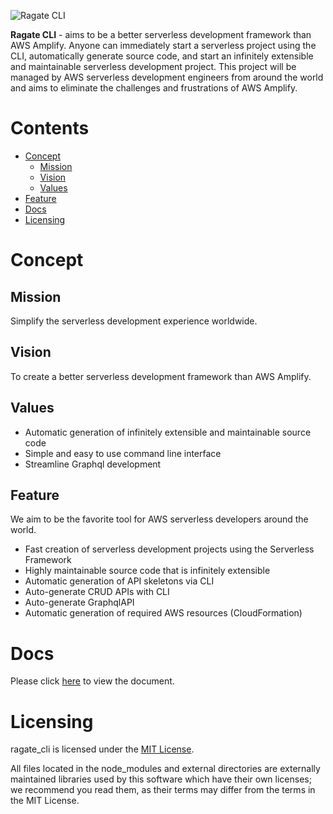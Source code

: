 ![Ragate CLI](https://assets.ragate.co.jp/projects/ragate_cli/banner.jpg)

**Ragate CLI** - aims to be a better serverless development framework than AWS Amplify.
Anyone can immediately start a serverless project using the CLI, automatically generate source code, and start an infinitely extensible and maintainable serverless development project.
This project will be managed by AWS serverless development engineers from around the world and aims to eliminate the challenges and frustrations of AWS Amplify.

# Contents

- [Concept](#Concept)
  - [Mission](#Mission)
  - [Vision](#Vision)
  - [Values](#Values)
- [Feature](#Feature)
- [Docs](#Docs)
- [Licensing](#Licensing)

# <a name="Concept"></a> Concept

## <a name="Mission"></a> Mission

Simplify the serverless development experience worldwide.

## <a name="Vision"></a> Vision

To create a better serverless development framework than AWS Amplify.

## <a name="Values"></a> Values

- Automatic generation of infinitely extensible and maintainable source code
- Simple and easy to use command line interface
- Streamline Graphql development

## <a name="Feature"></a> Feature

We aim to be the favorite tool for AWS serverless developers around the world.

- Fast creation of serverless development projects using the Serverless Framework
- Highly maintainable source code that is infinitely extensible
- Automatic generation of API skeletons via CLI
- Auto-generate CRUD APIs with CLI
- Auto-generate GraphqlAPI
- Automatic generation of required AWS resources (CloudFormation)

# <a name="Docs"></a> Docs

Please click [here](./docs/index.md) to view the document.

# <a name="Licensing"></a> Licensing

ragate_cli is licensed under the [MIT License](./LICENSE.md).

All files located in the node_modules and external directories are externally maintained libraries used by this software which have their own licenses; we recommend you read them, as their terms may differ from the terms in the MIT License.
